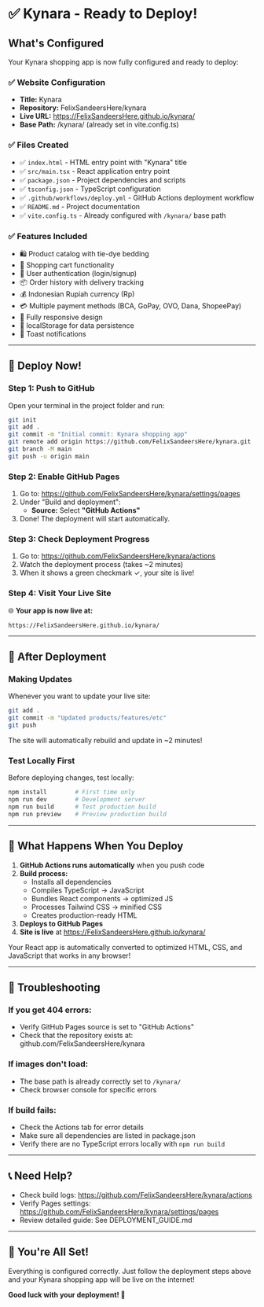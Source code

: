 # ✅ Kynara - Ready to Deploy!

## What's Configured

Your Kynara shopping app is now fully configured and ready to deploy:

### ✅ Website Configuration
- **Title:** Kynara
- **Repository:** FelixSandeersHere/kynara
- **Live URL:** https://FelixSandeersHere.github.io/kynara/
- **Base Path:** /kynara/ (already set in vite.config.ts)

### ✅ Files Created
- ✅ `index.html` - HTML entry point with "Kynara" title
- ✅ `src/main.tsx` - React application entry point
- ✅ `package.json` - Project dependencies and scripts
- ✅ `tsconfig.json` - TypeScript configuration
- ✅ `.github/workflows/deploy.yml` - GitHub Actions deployment workflow
- ✅ `README.md` - Project documentation
- ✅ `vite.config.ts` - Already configured with `/kynara/` base path

### ✅ Features Included
- 🛍️ Product catalog with tie-dye bedding
- 🛒 Shopping cart functionality
- 👤 User authentication (login/signup)
- 📦 Order history with delivery tracking
- 💰 Indonesian Rupiah currency (Rp)
- 💳 Multiple payment methods (BCA, GoPay, OVO, Dana, ShopeePay)
- 📱 Fully responsive design
- 💾 localStorage for data persistence
- 🔔 Toast notifications

---

## 🚀 Deploy Now!

### Step 1: Push to GitHub

Open your terminal in the project folder and run:

```bash
git init
git add .
git commit -m "Initial commit: Kynara shopping app"
git remote add origin https://github.com/FelixSandeersHere/kynara.git
git branch -M main
git push -u origin main
```

### Step 2: Enable GitHub Pages

1. Go to: https://github.com/FelixSandeersHere/kynara/settings/pages
2. Under "Build and deployment":
   - **Source:** Select **"GitHub Actions"**
3. Done! The deployment will start automatically.

### Step 3: Check Deployment Progress

1. Go to: https://github.com/FelixSandeersHere/kynara/actions
2. Watch the deployment process (takes ~2 minutes)
3. When it shows a green checkmark ✓, your site is live!

### Step 4: Visit Your Live Site

🌐 **Your app is now live at:**
```
https://FelixSandeersHere.github.io/kynara/
```

---

## 📝 After Deployment

### Making Updates

Whenever you want to update your live site:

```bash
git add .
git commit -m "Updated products/features/etc"
git push
```

The site will automatically rebuild and update in ~2 minutes!

### Test Locally First

Before deploying changes, test locally:

```bash
npm install        # First time only
npm run dev        # Development server
npm run build      # Test production build
npm run preview    # Preview production build
```

---

## 🎯 What Happens When You Deploy

1. **GitHub Actions runs automatically** when you push code
2. **Build process:**
   - Installs all dependencies
   - Compiles TypeScript → JavaScript
   - Bundles React components → optimized JS
   - Processes Tailwind CSS → minified CSS
   - Creates production-ready HTML
3. **Deploys to GitHub Pages**
4. **Site is live** at https://FelixSandeersHere.github.io/kynara/

Your React app is automatically converted to optimized HTML, CSS, and JavaScript that works in any browser!

---

## 🔧 Troubleshooting

### If you get 404 errors:
- Verify GitHub Pages source is set to "GitHub Actions"
- Check that the repository exists at: github.com/FelixSandeersHere/kynara

### If images don't load:
- The base path is already correctly set to `/kynara/`
- Check browser console for specific errors

### If build fails:
- Check the Actions tab for error details
- Make sure all dependencies are listed in package.json
- Verify there are no TypeScript errors locally with `npm run build`

---

## 📞 Need Help?

- Check build logs: https://github.com/FelixSandeersHere/kynara/actions
- Verify Pages settings: https://github.com/FelixSandeersHere/kynara/settings/pages
- Review detailed guide: See DEPLOYMENT_GUIDE.md

---

## 🎉 You're All Set!

Everything is configured correctly. Just follow the deployment steps above and your Kynara shopping app will be live on the internet!

**Good luck with your deployment! 🚀**
